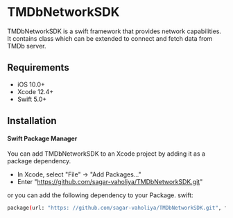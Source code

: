 # TMDbNetworkSDK

TMDbNetworkSDK is a swift framework that provides network capabilities.
It contains class which can be extended to connect and fetch data from TMDb server.
## Requirements
- iOS 10.0+
- Xcode 12.4+
- Swift 5.0+

## Installation

#### Swift Package Manager
You can add TMDbNetworkSDK to an Xcode project by adding it as a package dependency.

- In Xcode, select "File" → "Add Packages..."
- Enter "https://github.com/sagar-vaholiya/TMDbNetworkSDK.git"


or you can add the following dependency to your Package. swift:

```sh
package(url: "https: //github.com/sagar-vaholiya/TMDbNetworkSDK.git", from: "1.0.0")
```
